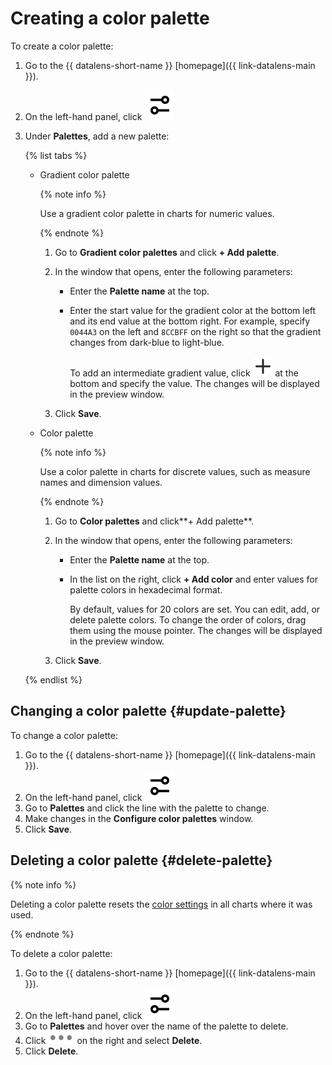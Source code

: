 # Creating a color palette

To create a color palette:

1. Go to the {{ datalens-short-name }} [homepage]({{ link-datalens-main }}).
1. On the left-hand panel, click ![image.](../../../_assets/datalens/service-settings.svg)
1. Under **Palettes**, add a new palette:

   {% list tabs %}

   - Gradient color palette

      {% note info %}

      Use a gradient color palette in charts for numeric values.

      {% endnote %}

      1. Go to **Gradient color palettes** and click **+ Add palette**.
      1. In the window that opens, enter the following parameters:

         * Enter the **Palette name** at the top.
         * Enter the start value for the gradient color at the bottom left and its end value at the bottom right. For example, specify `0044A3` on the left and `8CCBFF` on the right so that the gradient changes from dark-blue to light-blue.

            To add an intermediate gradient value, click ![image](../../../_assets/datalens/plus.svg) at the bottom and specify the value. The changes will be displayed in the preview window.

      1. Click **Save**.

   - Color palette

      {% note info %}

      Use a color palette in charts for discrete values, such as measure names and dimension values.

      {% endnote %}

      1. Go to **Color palettes** and click**+ Add palette**.
      1. In the window that opens, enter the following parameters:

         * Enter the **Palette name** at the top.
         * In the list on the right, click **+ Add color** and enter values for palette colors in hexadecimal format.

            By default, values for 20 colors are set. You can edit, add, or delete palette colors. To change the order of colors, drag them using the mouse pointer. The changes will be displayed in the preview window.

      1. Click **Save**.

   {% endlist %}

## Changing a color palette {#update-palette}

To change a color palette:

1. Go to the {{ datalens-short-name }} [homepage]({{ link-datalens-main }}).
1. On the left-hand panel, click ![image.](../../../_assets/datalens/service-settings.svg)
1. Go to **Palettes** and click the line with the palette to change.
1. Make changes in the **Configure color palettes** window.
1. Click **Save**.

## Deleting a color palette {#delete-palette}

{% note info %}

Deleting a color palette resets the [color settings](../../concepts/chart/settings.md#color-settings) in all charts where it was used.

{% endnote %}

To delete a color palette:

1. Go to the {{ datalens-short-name }} [homepage]({{ link-datalens-main }}).
1. On the left-hand panel, click ![image.](../../../_assets/datalens/service-settings.svg)
1. Go to **Palettes** and hover over the name of the palette to delete.
1. Click ![image](../../../_assets/datalens/horizontal-ellipsis.svg) on the right and select **Delete**.
1. Click **Delete**.
